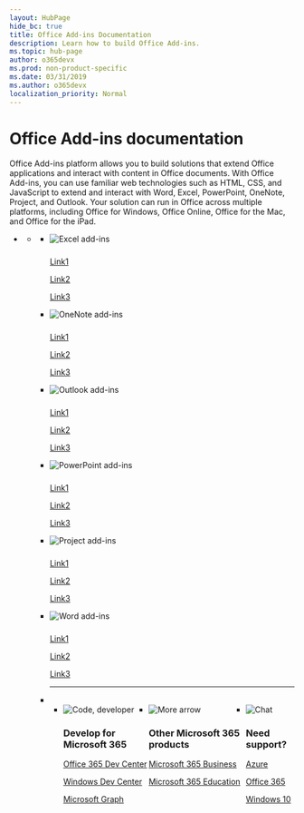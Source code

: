 ```yaml
---
layout: HubPage
hide_bc: true
title: Office Add-ins Documentation
description: Learn how to build Office Add-ins.
ms.topic: hub-page
author: o365devx
ms.prod: non-product-specific
ms.date: 03/31/2019
ms.author: o365devx
localization_priority: Normal
---
```

<div id="main" class="v2">
    <div class="container">
        <h1>Office Add-ins documentation</h1>
        <P>Office Add-ins platform</a> allows you to build solutions that extend Office applications and interact with content in Office documents. With Office Add-ins, you can use familiar web technologies such as HTML, CSS, and JavaScript to extend and interact with Word, Excel, PowerPoint, OneNote, Project, and Outlook. Your solution can run in Office across multiple platforms, including Office for Windows, Office Online, Office for the Mac, and Office for the iPad.</p>
        <p></p>
        <ul class="pivots">
            <li>
                <a href="#home"></a>
                <ul id="home">
                    <li>
                        <a href="#home-all"></a>
                        <ul id="home-all" class="cardsF">
                            <li>
                                <div class="cardSize">
                                    <div class="cardPadding">
                                        <div class="card">
                                            <div class="cardImageOuter">
                                                <div class="cardImage">
                                                    <img src="images/index/ExcelLogoColor.svg" alt="Excel add-ins" />
                                                </div>
                                            </div>
                                            <div class="cardText">
                                                <h3></h3>
                                                <p><a href="overview/office-add-ins.md" target="_blank">Link1</a></p>
                                                <p><a href="overview/office-add-ins.md" target="_blank">Link2</a></p>
                                                <p><a href="overview/office-add-ins.md" target="_blank">Link3</a></p>
                                            </div>
                                        </div>
                                    </div>
                                </div>
                            </li>
                            <li>
                                <div class="cardSize">
                                    <div class="cardPadding">
                                        <div class="card">
                                            <div class="cardImageOuter">
                                                <div class="cardImage">
                                                    <img src="images/index/OneNoteLogoColor.svg" alt="OneNote add-ins" />
                                                </div>
                                            </div>
                                            <div class="cardText">
                                                <h3></h3>
                                                <p><a href="overview/office-add-ins.md" target="_blank">Link1</a></p>
                                                <p><a href="overview/office-add-ins.md" target="_blank">Link2</a></p>
                                                <p><a href="overview/office-add-ins.md" target="_blank">Link3</a></p>
                                            </div>
                                        </div>
                                    </div>
                                </div>
                            </li>
                            <li>
                                <div class="cardSize">
                                    <div class="cardPadding">
                                        <div class="card">
                                            <div class="cardImageOuter">
                                                <div class="cardImage">
                                                    <img src="images/index/OutlookLogoColor.svg" alt="Outlook add-ins" />
                                                </div>
                                            </div>
                                            <div class="cardText">
                                                <h3></h3>
                                                <p><a href="overview/office-add-ins.md" target="_blank">Link1</a></p>
                                                <p><a href="overview/office-add-ins.md" target="_blank">Link2</a></p>
                                                <p><a href="overview/office-add-ins.md" target="_blank">Link3</a></p>
                                            </div>
                                        </div>
                                    </div>
                                </div>
                            </li>
                            <li>
                                <div class="cardSize">
                                    <div class="cardPadding">
                                        <div class="card">
                                            <div class="cardImageOuter">
                                                <div class="cardImage">
                                                    <img src="images/index/PowerPointLogoColor.svg" alt="PowerPoint add-ins" />
                                                </div>
                                            </div>
                                            <div class="cardText">
                                                <h3></h3>
                                                <p><a href="overview/office-add-ins.md" target="_blank">Link1</a></p>
                                                <p><a href="overview/office-add-ins.md" target="_blank">Link2</a></p>
                                                <p><a href="overview/office-add-ins.md" target="_blank">Link3</a></p>
                                            </div>
                                        </div>
                                    </div>
                                </div>
                            </li>
                            <li>
                                <div class="cardSize">
                                    <div class="cardPadding">
                                        <div class="card">
                                            <div class="cardImageOuter">
                                                <div class="cardImage">
                                                    <img src="images/index/ProjectLogoColor.svg" alt="Project add-ins" />
                                                </div>
                                            </div>
                                            <div class="cardText">
                                                <h3></h3>
                                                <p><a href="overview/office-add-ins.md" target="_blank">Link1</a></p>
                                                <p><a href="overview/office-add-ins.md" target="_blank">Link2</a></p>
                                                <p><a href="overview/office-add-ins.md" target="_blank">Link3</a></p>
                                            </div>
                                        </div>
                                    </div>
                                </div>
                            </li>
                            <li>
                                <div class="cardSize">
                                    <div class="cardPadding">
                                        <div class="card">
                                            <div class="cardImageOuter">
                                                <div class="cardImage">
                                                    <img src="images/index/WordLogoColor.svg" alt="Word add-ins" />
                                                </div>
                                            </div>
                                            <div class="cardText">
                                                <h3></h3>
                                                <p><a href="overview/office-add-ins.md" target="_blank">Link1</a></p>
                                                <p><a href="overview/office-add-ins.md" target="_blank">Link2</a></p>
                                                <p><a href="overview/office-add-ins.md" target="_blank">Link3</a></p>
                                            </div>
                                        </div>
                                    </div>
                                </div>
                            </li>
                            <li class="fullSpan">
                              <hr />
                              <br>
                              <ul class="cardsF panelContent singlePanelContent" style="display:flex!important;">
                                    <li>
                                        <div class="cardSize">
                                            <div class="cardPadding">
                                                <div class="card">
                                                    <div class="cardImageOuter">
                                                        <div class="cardImage">
                                                            <img src="https://docs.microsoft.com/office/media/icons/developer-blue.svg" alt="Code, developer" />
                                                        </div>
                                                    </div>
                                                    <div class="cardText">
                                                        <h3>Develop for Microsoft 365</h3>
                                                        <P><a href="https://developer.microsoft.com/office" target="_blank">Office 365 Dev Center</a></p>
                                                        <P><a href="https://developer.microsoft.com/windows/enterprise" target="_blank">Windows Dev Center</a></p>
                                                        <P><a href="https://developer.microsoft.com/graph" target="_blank">Microsoft Graph</a></p>
                                                    </div>
                                                </div>
                                            </div>
                                        </div>
                                    </li>
                                    <li>
                                        <div class="cardSize">
                                            <div class="cardPadding">
                                                <div class="card">
                                                    <div class="cardImageOuter">
                                                        <div class="cardImage">
                                                            <img src="https://docs.microsoft.com/office/media/icons/caret-right-blue.svg" alt="More arrow" />
                                                        </div>
                                                    </div>
                                                    <div class="cardText">
                                                        <h3>Other Microsoft 365 products</h3>
                                                        <P><a href="https://docs.microsoft.com/microsoft-365/business/" target="_blank">Microsoft 365 Business</a></p>
                                                        <P><a href="https://docs.microsoft.com/education/" target="_blank">Microsoft 365 Education</a></p>
                                                    </div>
                                                </div>
                                            </div>
                                        </div>
                                    </li> 
                                    <li>
                                        <div class="cardSize">
                                            <div class="cardPadding">
                                                <div class="card">
                                                    <div class="cardImageOuter">
                                                        <div class="cardImage">
                                                            <img src="https://docs.microsoft.com/office/media/icons/chat.svg" alt="Chat" />
                                                        </div>
                                                    </div>
                                                    <div class="cardText">
                                                        <h3>Need support?</h3>
                                                        <P><a href="https://azure.microsoft.com/support/options/" target="_blank">Azure</a></p>
                                                        <P><a href="https://support.office.com/article/Contact-support-for-business-products-Admin-Help-32a17ca7-6fa0-4870-8a8d-e25ba4ccfd4b" target="_blank">Office 365</a></p>
                                                        <P><a href="http://support.microsoft.com/products/windows" target="_blank">Windows 10</a></p>
                                                    </div>
                                                </div>
                                            </div>
                                        </div>
                                    </li>
                                </ul>
                            </li>
                       </ul>
                    </li>
                </ul>
            </li>
        </ul>
    </div>
</div>
